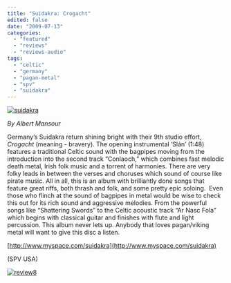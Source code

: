 ```yaml
---
title: "Suidakra: Crogacht"
edited: false
date: "2009-07-13"
categories:
  - "featured"
  - "reviews"
  - "reviews-audio"
tags:
  - "celtic"
  - "germany"
  - "pagan-metal"
  - "spv"
  - "suidakra"
---
```


[![suidakra](http://www.hellbound.ca/wp-content/uploads/2009/07/suidakra.jpg "suidakra")](http://www.hellbound.ca/wp-content/uploads/2009/07/suidakra.jpg)

_By Albert Mansour_

Germany’s Suidakra return shining bright with their 9th studio effort, _Crogacht_ (meaning - bravery). The opening instrumental ‘Slán’ (1:48) features a traditional Celtic sound with the bagpipes moving from the introduction into the second track “Conlaoch,” which combines fast melodic death metal, Irish folk music and a torrent of harmonies. There are very folky leads in between the verses and choruses which sound of course like pirate music. All in all, this is an album with brilliantly done songs that feature great riffs, both thrash and folk, and some pretty epic soloing.  Even those who flinch at the sound of bagpipes in metal would be wise to check this out for its rich sound and aggressive melodies. From the powerful songs like “Shattering Swords” to the Celtic acoustic track “Ar Nasc Fola” which begins with classical guitar and finishes with flute and light percussion. This album never lets up. Anybody that loves pagan/viking metal will want to give this disc a listen.

[http://www.myspace.com/suidakra](http://www.myspace.com/suidakra)

(SPV USA)

[![review8](http://www.hellbound.ca/wp-content/uploads/2009/06/review88.png "review8")](http://www.hellbound.ca/wp-content/uploads/2009/06/review88.png)
